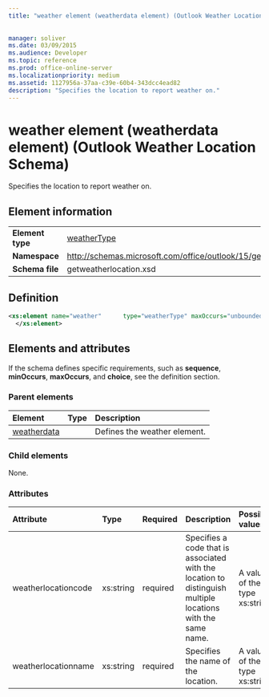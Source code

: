 ```yaml
---
title: "weather element (weatherdata element) (Outlook Weather Location Schema)"
 
 
manager: soliver
ms.date: 03/09/2015
ms.audience: Developer
ms.topic: reference
ms.prod: office-online-server
ms.localizationpriority: medium
ms.assetid: 1127956a-37aa-c39e-60b4-343dcc4ead82
description: "Specifies the location to report weather on."
---
```


# weather element (weatherdata element) (Outlook Weather Location Schema)

Specifies the location to report weather on.
  
## Element information

|||
|:-----|:-----|
|**Element type** <br/> |[weatherType](weathertype-complextype-outlook-weather-location-schema.md) <br/> |
|**Namespace** <br/> |http://schemas.microsoft.com/office/outlook/15/getweatherlocation.xsd  <br/> |
|**Schema file** <br/> |getweatherlocation.xsd  <br/> |
   
## Definition

```XML
<xs:element name="weather"      type="weatherType" maxOccurs="unbounded"    >
  </xs:element>  

```

## Elements and attributes

If the schema defines specific requirements, such as **sequence**, **minOccurs**, **maxOccurs**, and **choice**, see the definition section. 
  
### Parent elements

|**Element**|**Type**|**Description**|
|:-----|:-----|:-----|
|[weatherdata](weatherdata-element-outlook-weather-location-schema.md) <br/> ||Defines the weather element. |
   
### Child elements

None.
  
### Attributes

|**Attribute**|**Type**|**Required**|**Description**|**Possible values**|
|:-----|:-----|:-----|:-----|:-----|
|weatherlocationcode  <br/> |xs:string  <br/> |required  <br/> |Specifies a code that is associated with the location to distinguish multiple locations with the same name. |A value of the type xs:string  <br/> |
|weatherlocationname  <br/> |xs:string  <br/> |required  <br/> |Specifies the name of the location. |A value of the type xs:string  <br/> |
   

